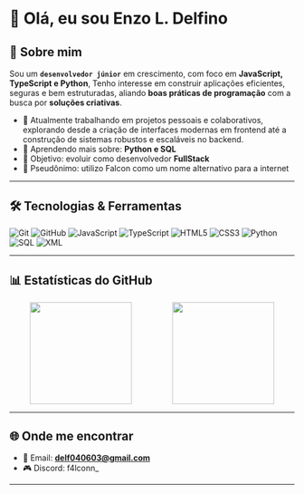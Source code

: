 # 👋 Olá, eu sou Enzo L. Delfino 



## 🚀 Sobre mim
Sou um **`desenvolvedor júnior`** em crescimento, com foco em **JavaScript, TypeScript e Python**, 
Tenho interesse em construir aplicações eficientes, seguras e bem estruturadas, aliando **boas práticas de programação** com a busca por **soluções criativas**.  
- 💼 Atualmente trabalhando em projetos pessoais e colaborativos, explorando desde a criação de interfaces modernas em frontend até a construção de sistemas robustos e escaláveis no backend.
- 🌱 Aprendendo mais sobre: **Python e SQL**  
- 🎯 Objetivo: evoluir como desenvolvedor **FullStack**
- 🤖 Pseudônimo: utilizo Falcon como um nome alternativo para a internet


---

## 🛠️ Tecnologias & Ferramentas
![Git](https://img.shields.io/badge/-Git-F05032?style=flat&logo=git&logoColor=white)
![GitHub](https://img.shields.io/badge/-GitHub-181717?style=flat&logo=github)
![JavaScript](https://img.shields.io/badge/-JavaScript-F7DF1E?style=flat&logo=javascript&logoColor=black)
![TypeScript](https://img.shields.io/badge/-TypeScript-3178C6?style=flat&logo=typescript&logoColor=white)
![HTML5](https://img.shields.io/badge/-HTML5-E34F26?style=flat&logo=html5&logoColor=white)
![CSS3](https://img.shields.io/badge/-CSS3-1572B6?style=flat&logo=css3)
![Python](https://img.shields.io/badge/-Python-3776AB?style=flat&logo=python&logoColor=white)
![SQL](https://img.shields.io/badge/-SQL-336791?style=flat&logo=postgresql&logoColor=white)
![XML](https://img.shields.io/badge/-XML-8A2BE2?style=flat&logo=w3c&logoColor=white)

---

## 📊 Estatísticas do GitHub

<div style="display: flex; justify-content: space-around;">
  <img height="180em" src="https://github-readme-stats.vercel.app/api?username=F4lcon-hub&show_icons=true&theme=radical"/>
  <img height="180em" src="https://github-readme-stats.vercel.app/api/top-langs/?username=F4lcon-hub&layout=compact&theme=radical"/>
</div>



---

## 🌐 Onde me encontrar
- 📧 Email: **delf040603@gmail.com**  
- 🎮 Discord: f4lconn_

---


